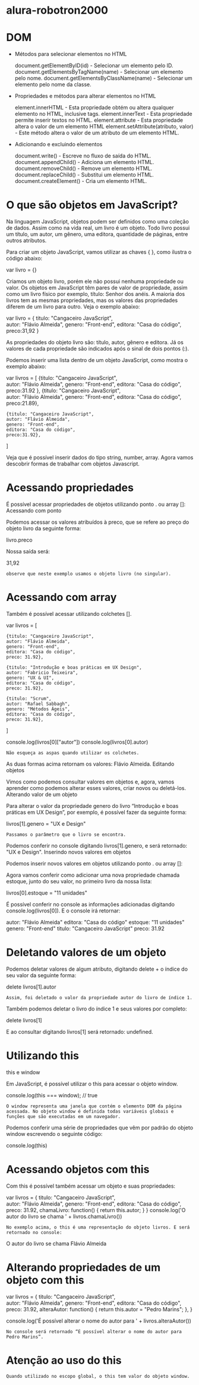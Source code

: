# alura-robotron2000
# DOM

* Métodos para selecionar elementos no HTML

    document.getElementByID(id) - Selecionar um elemento pelo ID.
    document.getElementsByTagName(name) - Selecionar um elemento pelo nome.
    document.getElementsByClassName(name) - Selecionar um elemento pelo nome da classe.

* Propriedades e métodos para alterar elementos no HTML

    element.innerHTML - Esta propriedade obtém ou altera qualquer elemento no HTML, inclusive tags.
    element.innerText - Esta propriedade permite inserir textos no HTML.
    element.attribute - Esta propriedade altera o valor de um elemento HTML
    element.setAttribute(atributo, valor) - Este método altera o valor de um atributo de um elemento HTML.

* Adicionando e excluindo elementos

    document.write() - Escreve no fluxo de saída do HTML.
    document.appendChild() - Adiciona um elemento HTML.
    document.removeChild() - Remove um elemento HTML.
    document.replaceChild() - Substitui um elemento HTML.
    document.createElement() - Cria um elemento HTML.

# O que são objetos em JavaScript?

Na linguagem JavaScript, objetos podem ser definidos como uma coleção de dados. Assim como na vida real, um livro é um objeto. Todo livro possui um título, um autor, um gênero, uma editora, quantidade de páginas, entre outros atributos.

Para criar um objeto JavaScript, vamos utilizar as chaves { }, como ilustra o código abaixo:

var livro = {}

Criamos um objeto livro, porém ele não possui nenhuma propriedade ou valor. Os objetos em JavaScript têm pares de valor de propriedade, assim como um livro físico por exemplo, título: Senhor dos anéis. A maioria dos livros tem as mesmas propriedades, mas os valores das propriedades diferem de um livro para outro. Veja o exemplo abaixo:

var livro = { 
titulo: "Cangaceiro JavaScript",  
autor: "Flávio Almeida", 
genero: "Front-end", 
editora: "Casa do código", 
preco:31,92
}

As propriedades do objeto livro são: título, autor, gênero e editora. Já os valores de cada propriedade são indicados após o sinal de dois pontos (:).

Podemos inserir uma lista dentro de um objeto JavaScript, como mostra o exemplo abaixo:

var livros = [
    {titulo: "Cangaceiro JavaScript",  
    autor: "Flávio Almeida", 
    genero: "Front-end", 
    editora: "Casa do código", 
    preco:31.92
},
    {titulo: "Cangaceiro JavaScript",  
    autor: "Flávio Almeida", 
    genero: "Front-end", 
    editora: "Casa do código", 
    preco:21.89},

    {titulo: "Cangaceiro JavaScript",  
    autor: "Flávio Almeida", 
    genero: "Front-end", 
    editora: "Casa do código", 
    preco:31.92},
]

Veja que é possível inserir dados do tipo string, number, array. Agora vamos descobrir formas de trabalhar com objetos Javascript.

# Acessando propriedades

É possível acessar propriedades de objetos utilizando ponto . ou array []:
Acessando com ponto

Podemos acessar os valores atribuídos à preco, que se refere ao preço do objeto livro da seguinte forma:

livro.preco

Nossa saída será:

31,92

    observe que neste exemplo usamos o objeto livro (no singular).

# Acessando com array

Também é possível acessar utilizando colchetes [].

var livros = [

    {titulo: "Cangaceiro JavaScript",  
    autor: "Flávio Almeida", 
    genero: "Front-end", 
    editora: "Casa do código", 
    preco: 31.92},

    {titulo: "Introdução e boas práticas em UX Design",  
    autor: "Fabricio Teixeira", 
    genero: "UX & UI", 
    editora: "Casa do código", 
    preco: 31.92},

    {titulo: "Scrum",  
    autor: "Rafael Sabbagh", 
    genero: "Métodos Ágeis", 
    editora: "Casa do código", 
    preco: 31.92},
]

console.log(livros[0]["autor"])
console.log(livros[0].autor)

    Não esqueça as aspas quando utilizar os colchetes.

As duas formas acima retornam os valores: Flávio Almeida.
Editando objetos

Vimos como podemos consultar valores em objetos e, agora, vamos aprender como podemos alterar esses valores, criar novos ou deletá-los.
Alterando valor de um objeto

Para alterar o valor da propriedade genero do livro “Introdução e boas práticas em UX Design”, por exemplo, é possível fazer da seguinte forma:

livros[1].genero = "UX e Design"

    Passamos o parâmetro que o livro se encontra.

Podemos conferir no console digitando livros[1].genero, e será retornado: "UX e Design".
Inserindo novos valores em objetos

Podemos inserir novos valores em objetos utilizando ponto . ou array []:

Agora vamos conferir como adicionar uma nova propriedade chamada estoque, junto do seu valor, no primeiro livro da nossa lista:

livros[0].estoque = "11 unidades"

É possível conferir no console as informações adicionadas digitando console.log(livros[0]). E o console irá retornar:

autor: "Flávio Almeida"
editora: "Casa do código"
estoque: "11 unidades"
genero: "Front-end"
titulo: "Cangaceiro JavaScript"
preco: 31.92

# Deletando valores de um objeto

Podemos deletar valores de algum atributo, digitando delete + o índice do seu valor da seguinte forma:

delete livros[1].autor

    Assim, foi deletado o valor da propriedade autor do livro de índice 1.

Também podemos deletar o livro do índice 1 e seus valores por completo:

delete livros[1]

E ao consultar digitando livros[1] será retornado: undefined.

# Utilizando this

this e window

Em JavaScript, é possível utilizar o this para acessar o objeto window.

console.log(this === window); // true

    O window representa uma janela que contém o elemento DOM da página acessada. No objeto window é definida todas variáveis globais e funções que são executadas em um navegador.

Podemos conferir uma série de propriedades que vêm por padrão do objeto window escrevendo o seguinte código:

console.log(this)

# Acessando objetos com this

Com this é possível também acessar um objeto e suas propriedades:

var livros = {
    titulo: "Cangaceiro JavaScript",  
    autor: "Flávio Almeida", 
    genero: "Front-end", 
    editora: "Casa do código", 
    preco: 31.92,
    chamaLivro: function() {
        return this.autor;
    }
}
console.log('O autor do livro se chama ' + livros.chamaLivro())

    No exemplo acima, o this é uma representação do objeto livros. E será retornado no console:

O autor do livro se chama Flávio Almeida

# Alterando propriedades de um objeto com this

var livros = {
    titulo: "Cangaceiro JavaScript",  
    autor: "Flávio Almeida", 
    genero: "Front-end", 
    editora: "Casa do código", 
    preco: 31.92,
    alteraAutor: function() {
        return this.autor = "Pedro Marins";
    },
}

console.log('É possível alterar o nome do autor para ' + livros.alteraAutor())

    No console será retornado “É possível alterar o nome do autor para Pedro Marins”.

# Atenção ao uso do this

    Quando utilizado no escopo global, o this tem valor do objeto window.
